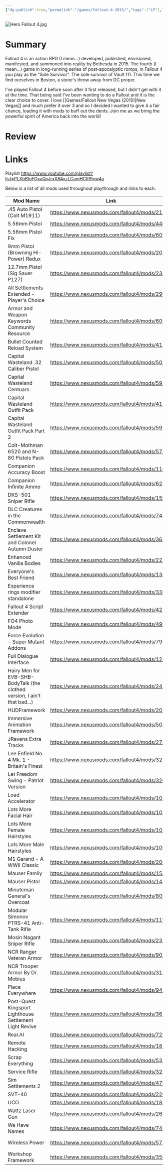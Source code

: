 ```yaml
---
{"dg-publish":true,"permalink":"/games/fallout-4-2015/","tags":["LP"],"created":"2024-03-17","updated":"2024-08-05"}
---
```



![Hero Fallout 4.jpg](/img/user/Attachments/Hero%20Fallout%204.jpg)

# Summary

Fallout 4 is an action RPG (I mean...) developed, published, envisioned, manifested, and summoned into reality by Bethesda in 2015. The fourth (I mean...) game in long-running series of post-apocalyptic romps, in Fallout 4 you play as the "Sole Survivor". The sole survivor of Vault 111. This time we find ourselves in Boston, a stone's throw away from DC proper.

I've played Fallout 4 before soon after it first released, but I didn't gel with it at the time. That being said I've been wanting to do a Fallout and it is the clear choice to cover. I love [[Games/Fallout New Vegas (2010)\|New Vegas]] and much prefer it over 3 and so I decided I wanted to give 4 a fair chance, loading it with mods to buff out the dents. Join me as we bring the powerful spirit of America back into the world!

# Review

# Links

Playlist https://www.youtube.com/playlist?list=PLXbBIoFOxaQvJrxX84xzLCamHCIR9vw4u

Below is a list of all mods used throughout playthrough and links to each.

| Mod Name                                                                  | Link                                          | Category                        |
| ------------------------------------------------------------------------- | --------------------------------------------- | ------------------------------- |
| .45 Auto Pistol (Colt M1911)                                              | https://www.nexusmods.com/fallout4/mods/21142 | Weapons                         |
| 5.56mm Pistol                                                             | https://www.nexusmods.com/fallout4/mods/44634 | Weapons                         |
| 5.56mm Pistol Fix                                                         | https://www.nexusmods.com/fallout4/mods/60916 | Patches                         |
| 9mm Pistol (Browning Hi-Power) Redux                                      | https://www.nexusmods.com/fallout4/mods/20143 | Weapons                         |
| 12.7mm Pistol (Sig Sauer P127)                                            | https://www.nexusmods.com/fallout4/mods/23434 | Weapons                         |
| All Settlements Extended - Player's Choice                                | https://www.nexusmods.com/fallout4/mods/29095 | Player Settlement               |
| Armor and Weapon Keywords Community Resource                              | https://www.nexusmods.com/fallout4/mods/6091  | Modders Resources and Tutorials |
| Bullet Counted Reload System                                              | https://www.nexusmods.com/fallout4/mods/41178 | Gameplay                        |
| Capital Wasteland .32 Caliber Pistol                                      | https://www.nexusmods.com/fallout4/mods/50396 | Weapons                         |
| Capital Wasteland Centuars                                                | https://www.nexusmods.com/fallout4/mods/59379 | Creatures                       |
| Capital Wasteland Outfit Pack                                             | https://www.nexusmods.com/fallout4/mods/41380 | Armor                           |
| Capital Wasteland Outfit Pack Part 2                                      | https://www.nexusmods.com/fallout4/mods/59105 | Armor                           |
| Colt-Mothman 6520 and N-80 Pistols Pack                                   | https://www.nexusmods.com/fallout4/mods/57194 | Weapons                         |
| Companion Accuracy Boost                                                  | https://www.nexusmods.com/fallout4/mods/11674 | Companions                      |
| Companion Infinite Ammo                                                   | https://www.nexusmods.com/fallout4/mods/6233  | Companions                      |
| DKS-501 Sniper Rifle                                                      | https://www.nexusmods.com/fallout4/mods/15909 | Weapons                         |
| DLC Creatures in the Commonwealth                                         | https://www.nexusmods.com/fallout4/mods/74220 | Creatures                       |
| Enclave Settlement Kit and Colonel Autumn Duster                          | https://www.nexusmods.com/fallout4/mods/36228 | Crafting - Home/Settlement      |
| Enhanced Vanilla Bodies                                                   | https://www.nexusmods.com/fallout4/mods/22110 | Models and Textures             |
| Everyone's Best Friend                                                    | https://www.nexusmods.com/fallout4/mods/13459 | Companions                      |
| Experience rings modifier standalone                                      | https://www.nexusmods.com/fallout4/mods/33612 | Gameplay                        |
| Fallout 4 Script Extender                                                 | https://www.nexusmods.com/fallout4/mods/42147 | Utilities                       |
| FO4 Photo Mode                                                            | https://www.nexusmods.com/fallout4/mods/49997 | User Interface                  |
| Force Evolution - Super Mutant Addons                                     | https://www.nexusmods.com/fallout4/mods/79308 | Creatures                       |
| Full Dialogue Interface                                                   | https://www.nexusmods.com/fallout4/mods/1235  | User Interface                  |
| Hairy Men for EVB-SHB-BodyTalk (the clothed version, I ain't that bad...) | https://www.nexusmods.com/fallout4/mods/24540 | Models and Textures             |
| HUDFramework                                                              | https://www.nexusmods.com/fallout4/mods/20309 | User Interface                  |
| Immersive Animation Framework                                             | https://www.nexusmods.com/fallout4/mods/50555 | Animation                       |
| JRavens Extra Tracks                                                      | https://www.nexusmods.com/fallout4/mods/2741  | Audio - Music                   |
| Lee Enfield No. 4 Mk. 1 - Britain's Finest                                | https://www.nexusmods.com/fallout4/mods/32128 | Weapons                         |
| Let Freedom Swing - Patriot Version                                       | https://www.nexusmods.com/fallout4/mods/32623 | Radio                           |
| Load Accelerator                                                          | https://www.nexusmods.com/fallout4/mods/10283 | Performance                     |
| Lots More Facial Hair                                                     | https://www.nexusmods.com/fallout4/mods/10746 | Body, Face, and Hair            |
| Lots More Female Hairstyles                                               | https://www.nexusmods.com/fallout4/mods/10543 | Body, Face, and Hair            |
| Lots More Male Hairstyles                                                 | https://www.nexusmods.com/fallout4/mods/10695 | Body, Face, and Hair            |
| M1 Garand - A WWII Classic                                                | https://www.nexusmods.com/fallout4/mods/20687 | Weapons                         |
| Mauser Family                                                             | https://www.nexusmods.com/fallout4/mods/15469 | Weapons                         |
| Mauser Pistol                                                             | https://www.nexusmods.com/fallout4/mods/14141 | Weapons                         |
| Minuteman General's Overcoat                                              | https://www.nexusmods.com/fallout4/mods/80988 | Clothing                        |
| Modular Simonov PTRS-41 Anti-Tank Rifle                                   | https://www.nexusmods.com/fallout4/mods/11925 | Weapons                         |
| Mosin Nagant Sniper Rifle                                                 | https://www.nexusmods.com/fallout4/mods/23258 | Weapons                         |
| NCR Ranger Veteran Armor                                                  | https://www.nexusmods.com/fallout4/mods/9034  | Armor                           |
| NCR Trooper Armor By Dr. Mobius                                           | https://www.nexusmods.com/fallout4/mods/31236 | Armor                           |
| Place Everywhere                                                          | https://www.nexusmods.com/fallout4/mods/9424  | Player Settlement               |
| Post-Quest Kingsport Lighthouse Settlement Light Revive                   | https://www.nexusmods.com/fallout4/mods/36193 | Visuals and Graphics            |
| Real.AI                                                                   | https://www.nexusmods.com/fallout4/mods/72923 | NPC                             |
| Remote Hacking                                                            | https://www.nexusmods.com/fallout4/mods/18358 | Gameplay                        |
| Scrap Everything                                                          | https://www.nexusmods.com/fallout4/mods/5320  | Player Settlement               |
| Service Rifle                                                             | https://www.nexusmods.com/fallout4/mods/32361 | Weapons                         |
| Sim Settlements 2                                                         | https://www.nexusmods.com/fallout4/mods/47976 | Player Settlement               |
| SVT-40                                                                    | https://www.nexusmods.com/fallout4/mods/22017 | Weapons                         |
| UCO                                                                       | https://www.nexusmods.com/fallout4/mods/18489 | Clothing                        |
| Wattz Laser Gun                                                           | https://www.nexusmods.com/fallout4/mods/26386 | Weapons                         |
| We Have Names                                                             | https://www.nexusmods.com/fallout4/mods/74287 | NPC                             |
| Wireless Power                                                            | https://www.nexusmods.com/fallout4/mods/57146 | Crafting - Home/Settlement      |
| Workshop Framework                                                        | https://www.nexusmods.com/fallout4/mods/35004 | Player Settlement               |
